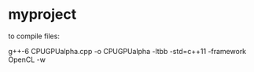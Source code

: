 # myproject
to compile files:

g++-6 CPUGPUalpha.cpp -o CPUGPUalpha -ltbb -std=c++11 -framework OpenCL -w
